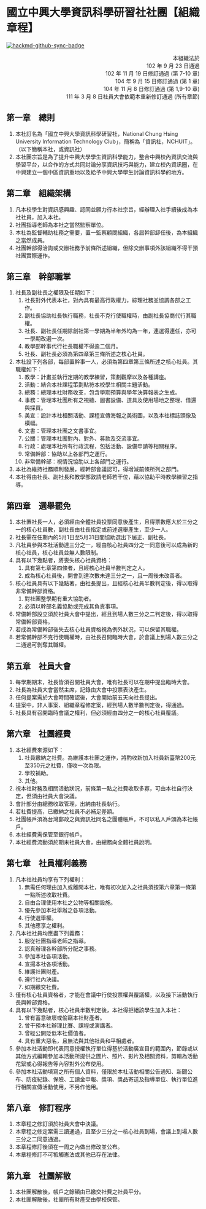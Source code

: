 # 國立中興大學資訊科學研習社社團【組織章程】

[![hackmd-github-sync-badge](https://hackmd.io/@NCHUIT/terms/badge)](https://hackmd.io/@NCHUIT/terms)

<p style="text-align:right">
本組織法於<br>
102 年 9 月 23 日通過<br>
102 年 11 月 19 日修訂通過 (第 7-10 章)<br>
104 年 9 月 15 日修訂通過 (第 1 章)<br>
104 年 11 月 8 日修訂通過 (第 1,9-10 章)<br>
111 年 3 月 8 日社員大會依範本重新修訂通過 (所有章節)
</p>

## 第一章　總則

1. 本社訂名為「國立中興大學資訊科學研習社，National Chung Hsing University Information Technology Club」，簡稱為「資訊社，NCHUIT」。（以下簡稱本社，或資訊社）
2. 本社團宗旨是為了提升中興大學學生資訊科學能力，整合中興校內資訊交流與學習平台，以合作的方式共同討論分享資訊技巧與能力，建立校內資訊圈，在中興建立一個中區資訊重地以及給予中興大學學生討論資訊科學的地方。

## 第二章　組織架構

1. 凡本校學生對資訊感興趣、認同並願力行本社宗旨，經辦理入社手續後成為本社社員，加入本社。
2. 社團指導老師為本社之當然監察單位。
3. 本社為監督輔助社務之需要，置一監察顧問組織，各屆幹部卸任後，為本組織之當然成員。
4. 社團幹部得洽詢或交辦社務予前條所述組織，但除交辦事項外該組織不得干預社團實際運作。

## 第三章　幹部職掌

1. 社長及副社長之權限及任期如下：
    1. 社長對外代表本社，對內具有最高行政權力，綜理社務並協調各部之工作。
    2. 副社長協助社長執行職務，社長不克行使職權時，由副社長協商代行其職權。
    3. 社長、副社長任期除創社第一學期為半年外均為一年，連選得連任，亦可一學期改選一次。
    4. 教學部幹事代行社長職權不得逾二個月。
    5. 社長、副社長必須為第四章第三條所述之核心社員。
2. 本社設下列各部，每部置幹事一人，必須為第四章第三條所述之核心社員。其職權如下：
    1. 教學：計畫並執行定期的教學練習，策劃觀摩以及各種講座。
    2. 活動：結合本社課程策劃貼符本校學生相關主題活動。
    3. 總務：總理本社財務收支，包含學期預算與學年決算報表之生成。
    4. 事務：管理本社團所有之視聽、圖書設備、道具及使用場地之整理、借還與採買。
    5. 美宣：設計本社相關活動、課程宣傳海報之美術圖，以及本社標誌頭像及橫幅。
    6. 文書：管理本社團之文書事宜。
    7. 公關：管理本社團對內、對外、募款及交流事宜。
    8. 行政：處理本社所有行政流程，包括活動、設備申請等相關程序。
    9. 常備幹部：協助以上各部門之運行。
    10. 非常備幹部：視情況協助以上各部門之運行。
3. 本社為維持社務順利發展，經幹部會議認可，得增減前條所列之部門。
4. 本社得由社長、副社長和教學部敦請老師若干位，藉以協助平時教學練習之指導。

## 第四章　選舉罷免

1. 本社置社長一人，必須經由全體社員投票同意後產生，且得票數應大於三分之一的核心社員數，副社長由社長指定或前述選舉產生，至少一人。
2. 社長需在任期內的5月1日至5月31日間協助選出下屆正、副社長。
3. 凡社員參與本社活動達三分之一，經由核心社員四分之一同意後可以成為新的核心社員，核心社員並無人數限制。
4. 具有以下幾點者，將喪失核心社員資格：
    1. 具有第七章第四條者，且經核心社員半數判定之人。
    2. 成為核心社員後，開會到達次數未達三分之一，且一周後未改善者。
5. 核心社員具有以下幾點著，由社長提出，且經核心社員半數判定後，得以取得非常備幹部資格。
    1. 對社團整學期有重大協助者。
    2. 必須以幹部名義協助或完成其負責事項。
6. 常備幹部設立須於社員大會中提出，經且到場人數三分之二判定後，得以取得常備幹部資格。
7. 若成為常備幹部後失去核心社員資格視為例外狀況，可以保留其職權。
8. 若常備幹部不克行使職權時，由社長召開臨時大會，於會議上到場人數三分之二通過可剝奪其職權。

## 第五章　社員大會

1. 每學期期末，社長皆須召開社員大會，唯有社長可以在期中提出臨時大會。
2. 社長為社員大會當然主席，記錄由大會中投票表決產生。
3. 任何提案需於大會時間確認後，大會開始前五天向社長提出。
4. 提案中，非人事案、組織章程修定案，經到場人數半數判定後，得通過。
5. 社長具有召開臨時會議之權利，但必須經由四分之一的核心社員覆議。

## 第六章　社團經費

1. 本社經費來源如下：
    1. 社員繳納之社費。為維護本社團之運作，將酌收新加入社員新臺幣200元至350元之社費，僅收一次為限。
    2. 學校補助。
    3. 其他。
2. 視本社財務及相關活動狀況，前條第一點之社費收取多寡，可由本社自行決定，但須由社員大會決議。
3. 會計部分由總務收取管理，出納由社長執行。
4. 若社費提高，已繳納之社員不必補足差額。
5. 社團帳戶須為台灣郵政之與資訊社同名之團體帳戶，不可以私人戶頭為本社帳戶。
6. 本社經費需保管至銀行帳戶。
7. 本社經費流動須於期末社員大會，由總務向全體社員說明。

## 第七章　社員權利義務

1. 凡本社社員均享有下列權利：
    1. 無需任何理由加入或離開本社，唯有初次加入之社員須按第六章第一條第一點所述收取社費。
    2. 自由合理使用本社之公物等相關設施。
    3. 優先參加本社舉辦之各項活動。
    4. 行使選舉權。
    5. 其他應享之權利。
2. 凡本社社員均應盡下列義務：
    1. 服從社團指導老師之指導。
    2. 認真辦理各幹部所分配之事務。
    3. 參加本社各項活動。
    4. 宣揚本社各項活動。
    5. 維護社團財產。
    6. 遵行社內決議。
    7. 如期繳交社費。
3. 僅有核心社員資格者，才能在會議中行使投票權與覆議權，以及接下活動執行長與幹部資格。
4. 具有以下幾點者，核心社員半數判定後，本社得拒絕該學生加入本社：
    1. 曾有蓄意破壞或偷竊本社財產者。
    2. 曾干預本社辦理比賽、課程或演講者。
    3. 曾經公開貶低本社價值者。
    4. 具有重大惡名，且無法與其他社員和平相處者。
5. 參加本社活動即代表同意授權執行單位得基於活動廣宣目的範圍內，節錄或以其他方式編輯參加本活動所提供之圖片、照片、影片及相關資料，剪輯為活動花絮或心得報告等內容對外公布使用。
6. 參加本社活動填寫之所有個人資料，僅限於本社活動相關公告通知、新聞公布、防疫紀錄、保險、工讀金申報、獎項、獎品寄送及指導單位、執行單位進行相關宣傳活動使用，不另作他用。

## 第八章　修訂程序

1. 本章程之修訂須於社員大會中決議。
2. 本章程之修定案需三讀通過，且至少三分之一核心社員到場，會議上到場人數三分之二同意通過。
3. 本章程修訂後須在一周之內做出修改並公布。
4. 本章程修訂不可牴觸憲法或其他已存在法律。

## 第九章　社團解散

1. 本社團解散後，帳戶之餘額由已繳交社費之社員平分。
2. 本社團解散後，社團所有財產交由學校保管。
